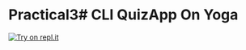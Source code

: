 # Practical3# CLI QuizApp On Yoga


[![Try on repl.it](https://repl-badge.jajoosam.repl.co/try.png)](https://replit.com/@Bindiya53/YogaQuiz#index.js)
